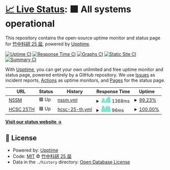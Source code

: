 # [📈 Live Status](https://hcsc-25th.github.io/upptime): <!--live status--> **🟩 All systems operational**

This repository contains the open-source uptime monitor and status page for [竹中科研 25 屆](https://hcsc-25th.github.io/), powered by [Upptime](https://github.com/upptime/upptime).

[![Uptime CI](https://github.com/hcsc-25th/upptime/workflows/Uptime%20CI/badge.svg)](https://github.com/hcsc-25th/upptime/actions?query=workflow%3A%22Uptime+CI%22)
[![Response Time CI](https://github.com/hcsc-25th/upptime/workflows/Response%20Time%20CI/badge.svg)](https://github.com/hcsc-25th/upptime/actions?query=workflow%3A%22Response+Time+CI%22)
[![Graphs CI](https://github.com/hcsc-25th/upptime/workflows/Graphs%20CI/badge.svg)](https://github.com/hcsc-25th/upptime/actions?query=workflow%3A%22Graphs+CI%22)
[![Static Site CI](https://github.com/hcsc-25th/upptime/workflows/Static%20Site%20CI/badge.svg)](https://github.com/hcsc-25th/upptime/actions?query=workflow%3A%22Static+Site+CI%22)
[![Summary CI](https://github.com/hcsc-25th/upptime/workflows/Summary%20CI/badge.svg)](https://github.com/hcsc-25th/upptime/actions?query=workflow%3A%22Summary+CI%22)

With [Upptime](https://upptime.js.org), you can get your own unlimited and free uptime monitor and status page, powered entirely by a GitHub repository. We use [Issues](https://github.com/hcsc-25th/upptime/issues) as incident reports, [Actions](https://github.com/hcsc-25th/upptime/actions) as uptime monitors, and [Pages](https://hcsc-25th.github.io/upptime) for the status page.

<!--start: status pages-->
<!-- This summary is generated by Upptime (https://github.com/upptime/upptime) -->
<!-- Do not edit this manually, your changes will be overwritten -->
<!-- prettier-ignore -->
| URL | Status | History | Response Time | Uptime |
| --- | ------ | ------- | ------------- | ------ |
| <img alt="" src="https://icons.duckduckgo.com/ip3/sc2022.wixsite.com.ico" height="13"> [NSSM](https://sc2022.wixsite.com/nssm) | 🟩 Up | [nssm.yml](https://github.com/hcsc-25th/upptime/commits/HEAD/history/nssm.yml) | <details><summary><img alt="Response time graph" src="./graphs/nssm/response-time-week.png" height="20"> 1368ms</summary><br><a href="https://hcsc-25th.github.io/upptime/history/nssm"><img alt="Response time 588" src="https://img.shields.io/endpoint?url=https%3A%2F%2Fraw.githubusercontent.com%2Fhcsc-25th%2Fupptime%2FHEAD%2Fapi%2Fnssm%2Fresponse-time.json"></a><br><a href="https://hcsc-25th.github.io/upptime/history/nssm"><img alt="24-hour response time 4266" src="https://img.shields.io/endpoint?url=https%3A%2F%2Fraw.githubusercontent.com%2Fhcsc-25th%2Fupptime%2FHEAD%2Fapi%2Fnssm%2Fresponse-time-day.json"></a><br><a href="https://hcsc-25th.github.io/upptime/history/nssm"><img alt="7-day response time 1368" src="https://img.shields.io/endpoint?url=https%3A%2F%2Fraw.githubusercontent.com%2Fhcsc-25th%2Fupptime%2FHEAD%2Fapi%2Fnssm%2Fresponse-time-week.json"></a><br><a href="https://hcsc-25th.github.io/upptime/history/nssm"><img alt="30-day response time 604" src="https://img.shields.io/endpoint?url=https%3A%2F%2Fraw.githubusercontent.com%2Fhcsc-25th%2Fupptime%2FHEAD%2Fapi%2Fnssm%2Fresponse-time-month.json"></a><br><a href="https://hcsc-25th.github.io/upptime/history/nssm"><img alt="1-year response time 618" src="https://img.shields.io/endpoint?url=https%3A%2F%2Fraw.githubusercontent.com%2Fhcsc-25th%2Fupptime%2FHEAD%2Fapi%2Fnssm%2Fresponse-time-year.json"></a></details> | <details><summary><a href="https://hcsc-25th.github.io/upptime/history/nssm">99.23%</a></summary><a href="https://hcsc-25th.github.io/upptime/history/nssm"><img alt="All-time uptime 99.98%" src="https://img.shields.io/endpoint?url=https%3A%2F%2Fraw.githubusercontent.com%2Fhcsc-25th%2Fupptime%2FHEAD%2Fapi%2Fnssm%2Fuptime.json"></a><br><a href="https://hcsc-25th.github.io/upptime/history/nssm"><img alt="24-hour uptime 94.58%" src="https://img.shields.io/endpoint?url=https%3A%2F%2Fraw.githubusercontent.com%2Fhcsc-25th%2Fupptime%2FHEAD%2Fapi%2Fnssm%2Fuptime-day.json"></a><br><a href="https://hcsc-25th.github.io/upptime/history/nssm"><img alt="7-day uptime 99.23%" src="https://img.shields.io/endpoint?url=https%3A%2F%2Fraw.githubusercontent.com%2Fhcsc-25th%2Fupptime%2FHEAD%2Fapi%2Fnssm%2Fuptime-week.json"></a><br><a href="https://hcsc-25th.github.io/upptime/history/nssm"><img alt="30-day uptime 99.82%" src="https://img.shields.io/endpoint?url=https%3A%2F%2Fraw.githubusercontent.com%2Fhcsc-25th%2Fupptime%2FHEAD%2Fapi%2Fnssm%2Fuptime-month.json"></a><br><a href="https://hcsc-25th.github.io/upptime/history/nssm"><img alt="1-year uptime 99.98%" src="https://img.shields.io/endpoint?url=https%3A%2F%2Fraw.githubusercontent.com%2Fhcsc-25th%2Fupptime%2FHEAD%2Fapi%2Fnssm%2Fuptime-year.json"></a></details>
| <img alt="" src="https://icons.duckduckgo.com/ip3/hcsc-25th.github.io.ico" height="13"> [HCSC 25TH](https://hcsc-25th.github.io/) | 🟩 Up | [hcsc-25-th.yml](https://github.com/hcsc-25th/upptime/commits/HEAD/history/hcsc-25-th.yml) | <details><summary><img alt="Response time graph" src="./graphs/hcsc-25-th/response-time-week.png" height="20"> 96ms</summary><br><a href="https://hcsc-25th.github.io/upptime/history/hcsc-25-th"><img alt="Response time 98" src="https://img.shields.io/endpoint?url=https%3A%2F%2Fraw.githubusercontent.com%2Fhcsc-25th%2Fupptime%2FHEAD%2Fapi%2Fhcsc-25-th%2Fresponse-time.json"></a><br><a href="https://hcsc-25th.github.io/upptime/history/hcsc-25-th"><img alt="24-hour response time 41" src="https://img.shields.io/endpoint?url=https%3A%2F%2Fraw.githubusercontent.com%2Fhcsc-25th%2Fupptime%2FHEAD%2Fapi%2Fhcsc-25-th%2Fresponse-time-day.json"></a><br><a href="https://hcsc-25th.github.io/upptime/history/hcsc-25-th"><img alt="7-day response time 96" src="https://img.shields.io/endpoint?url=https%3A%2F%2Fraw.githubusercontent.com%2Fhcsc-25th%2Fupptime%2FHEAD%2Fapi%2Fhcsc-25-th%2Fresponse-time-week.json"></a><br><a href="https://hcsc-25th.github.io/upptime/history/hcsc-25-th"><img alt="30-day response time 86" src="https://img.shields.io/endpoint?url=https%3A%2F%2Fraw.githubusercontent.com%2Fhcsc-25th%2Fupptime%2FHEAD%2Fapi%2Fhcsc-25-th%2Fresponse-time-month.json"></a><br><a href="https://hcsc-25th.github.io/upptime/history/hcsc-25-th"><img alt="1-year response time 98" src="https://img.shields.io/endpoint?url=https%3A%2F%2Fraw.githubusercontent.com%2Fhcsc-25th%2Fupptime%2FHEAD%2Fapi%2Fhcsc-25-th%2Fresponse-time-year.json"></a></details> | <details><summary><a href="https://hcsc-25th.github.io/upptime/history/hcsc-25-th">100.00%</a></summary><a href="https://hcsc-25th.github.io/upptime/history/hcsc-25-th"><img alt="All-time uptime 100.00%" src="https://img.shields.io/endpoint?url=https%3A%2F%2Fraw.githubusercontent.com%2Fhcsc-25th%2Fupptime%2FHEAD%2Fapi%2Fhcsc-25-th%2Fuptime.json"></a><br><a href="https://hcsc-25th.github.io/upptime/history/hcsc-25-th"><img alt="24-hour uptime 100.00%" src="https://img.shields.io/endpoint?url=https%3A%2F%2Fraw.githubusercontent.com%2Fhcsc-25th%2Fupptime%2FHEAD%2Fapi%2Fhcsc-25-th%2Fuptime-day.json"></a><br><a href="https://hcsc-25th.github.io/upptime/history/hcsc-25-th"><img alt="7-day uptime 100.00%" src="https://img.shields.io/endpoint?url=https%3A%2F%2Fraw.githubusercontent.com%2Fhcsc-25th%2Fupptime%2FHEAD%2Fapi%2Fhcsc-25-th%2Fuptime-week.json"></a><br><a href="https://hcsc-25th.github.io/upptime/history/hcsc-25-th"><img alt="30-day uptime 100.00%" src="https://img.shields.io/endpoint?url=https%3A%2F%2Fraw.githubusercontent.com%2Fhcsc-25th%2Fupptime%2FHEAD%2Fapi%2Fhcsc-25-th%2Fuptime-month.json"></a><br><a href="https://hcsc-25th.github.io/upptime/history/hcsc-25-th"><img alt="1-year uptime 100.00%" src="https://img.shields.io/endpoint?url=https%3A%2F%2Fraw.githubusercontent.com%2Fhcsc-25th%2Fupptime%2FHEAD%2Fapi%2Fhcsc-25-th%2Fuptime-year.json"></a></details>

<!--end: status pages-->

[**Visit our status website →**](https://hcsc-25th.github.io/upptime)

## 📄 License

- Powered by: [Upptime](https://github.com/upptime/upptime)
- Code: [MIT](./LICENSE) © [竹中科研 25 屆](https://hcsc-25th.github.io/)
- Data in the `./history` directory: [Open Database License](https://opendatacommons.org/licenses/odbl/1-0/)
